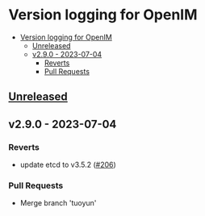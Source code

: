 # Version logging for OpenIM

<!-- BEGIN MUNGE: GENERATED_TOC -->
- [Version logging for OpenIM](#version-logging-for-openim)
  - [Unreleased](#unreleased)
  - [v2.9.0 - 2023-07-04](#v290---2023-07-04)
    - [Reverts](#reverts)
    - [Pull Requests](#pull-requests)

<!-- END MUNGE: GENERATED_TOC -->

<a name="unreleased"></a>
## [Unreleased]


<a name="v2.9.0"></a>
## v2.9.0 - 2023-07-04
### Reverts
- update etcd to v3.5.2 ([#206](https://github.com/OpenIMSDK/Open-IM-Server/issues/206))

### Pull Requests
- Merge branch 'tuoyun'


[Unreleased]: https://github.com/OpenIMSDK/Open-IM-Server/compare/v2.9.0...HEAD
